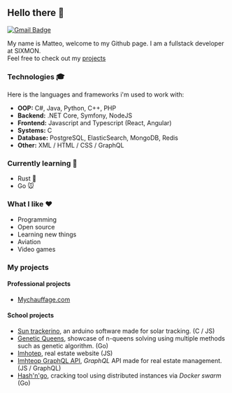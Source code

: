 ## Hello there 👋
 [![Gmail Badge](https://img.shields.io/badge/-augermtt@gmail.com-c14438?style=flat-square&logo=Gmail&logoColor=white&link=mailto:augermtt@gmail.com)](mailto:augermtt@gmail.com)
 
My name is Matteo, welcome to my Github page. I am a fullstack developer at SIXMON. \
Feel free to check out my [projects](#projects)

### Technologies :mortar_board:

Here is the languages and frameworks i'm used to work with:
* **OOP:** C#, Java, Python, C++, PHP
* **Backend:** .NET Core, Symfony, NodeJS
* **Frontend:** Javascript and Typescript (React, Angular)
* **Systems:**  C
* **Database:** PostgreSQL, ElasticSearch, MongoDB, Redis
* **Other:** XML / HTML / CSS / GraphQL

### Currently learning :brain:

* Rust :crab:
* Go :mouse:

### What I like :heart:

* Programming
* Open source
* Learning new things
* Aviation
* Video games

### My projects

#### Professional projects

- [Mychauffage.com](https://www.mychauffage.com/)

#### School projects 

- [Sun trackerino](https://github.com/matteoauger/sun-trackerino), an arduino software made for solar tracking. (C / JS)
- [Genetic Queens](https://github.com/matteoauger/genetic-queens), showcase of n-queens solving using multiple methods such as genetic algorithm. (Go)
- [Imhotep](https://github.com/matteoauger/imhotep), real estate website (JS)
- [Imhteop GraphQL API](https://github.com/matteoauger/imhotep-graphql-api), *GraphQL* API made for real estate management. (JS / GraphQL)
- [Hash'n'go](https://github.com/matteoauger/hash-n-go), cracking tool using distributed instances via *Docker swarm* (Go)

